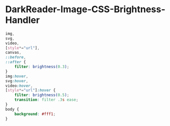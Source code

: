 # DarkReader-Image-CSS-Brightness-Handler

```CSS
img,
svg,
video,
[style*="url"],
canvas,
::before,
::after {
    filter: brightness(0.3);
}
img:hover,
svg:hover,
video:hover,
[style*="url"]:hover {
    filter: brightness(0.5);
    transition: filter .3s ease;
}
body {
    background: #fff1;
}
```
